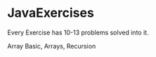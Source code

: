 # JavaExercises

Every Exercise has 10-13 problems solved into it. 

Array Basic, Arrays, Recursion 
